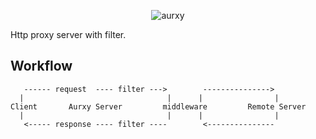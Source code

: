 <p align="center"><img src="https://raw.githubusercontent.com/panlatent/aurxy/master/docs/images/logo.png" 
alt="aurxy" /></p>

Http proxy server with filter.

Workflow
--------

```
   ------ request  ---- filter --->        ---------------> 
  |                                |      |                |
Client       Aurxy Server         middleware         Remote Server  
  |                                |      |                |
   <----- response ---- filter ----        <---------------
 ```